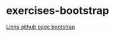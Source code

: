 # exercises-bootstrap

[Liens github page bootstrap](https://alexg-rgb.github.io/exercises-bootstrap/index.html)
